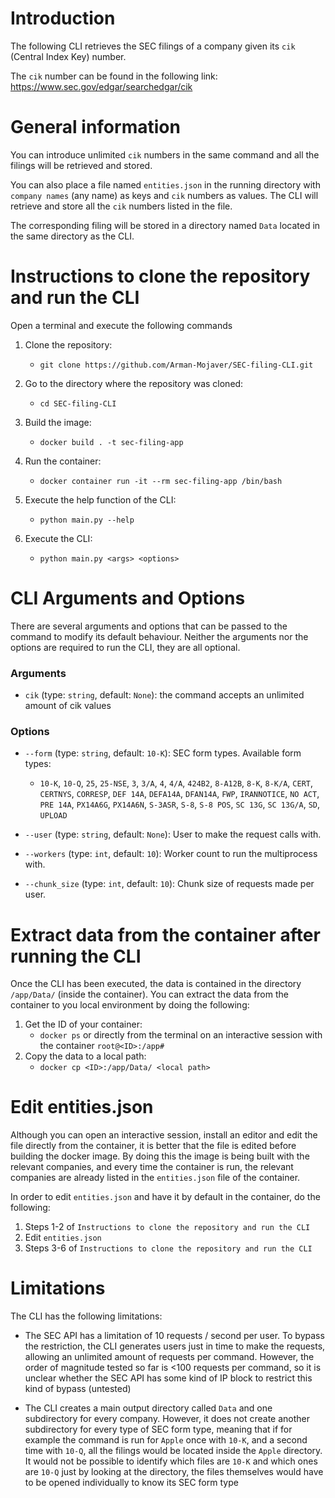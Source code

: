 # Introduction

The following CLI retrieves the SEC filings of a company given its `cik` (Central Index Key) number.

The `cik` number can be found in the following link: 
https://www.sec.gov/edgar/searchedgar/cik


# General information

You can introduce unlimited `cik` numbers in the same command and all the filings will be retrieved and stored.

You can also place a file named `entities.json` in the running directory 
with `company names` (any name) as keys and `cik` numbers as values.
The CLI will retrieve and store all the `cik` numbers listed in the file.  

The corresponding filing will be stored in a directory named `Data` located in the same directory as the CLI.


# Instructions to clone the repository and run the CLI

Open a terminal and execute the following commands

1. Clone the repository:
   * `git clone https://github.com/Arman-Mojaver/SEC-filing-CLI.git`


2. Go to the directory where the repository was cloned:
   * `cd SEC-filing-CLI`


3. Build the image:
   * `docker build . -t sec-filing-app`


4. Run the container:
   * `docker container run -it --rm sec-filing-app /bin/bash`


5. Execute the help function of the CLI:
   * `python main.py --help`


6. Execute the CLI:
   * `python main.py <args> <options>`


# CLI Arguments and Options

There are several arguments and options that can be passed to the command to modify its default behaviour. Neither the arguments nor the options are required to run the CLI, they are all optional.

### Arguments
* `cik` (type: `string`, default: `None`): the command accepts an unlimited amount of cik values

### Options
* `--form` (type: `string`, default: `10-K`): SEC form types. Available form types:
  * `10-K`, `10-Q`, `25`, `25-NSE`, `3`, `3/A`, `4`, `4/A`, `424B2`, `8-A12B`, `8-K`, `8-K/A`, `CERT`, `CERTNYS`, `CORRESP`, `DEF 14A`, `DEFA14A`, `DFAN14A`, `FWP`, `IRANNOTICE`, `NO ACT`, `PRE 14A`, `PX14A6G`, `PX14A6N`, `S-3ASR`, `S-8`, `S-8 POS`, `SC 13G`, `SC 13G/A`, `SD`, `UPLOAD`


* `--user` (type: `string`, default: `None`): User to make the request calls with.


* `--workers` (type: `int`, default: `10`): Worker count to run the multiprocess with.


* `--chunk_size` (type: `int`, default: `10`): Chunk size of requests made per user.


# Extract data from the container after running the CLI
Once the CLI has been executed, the data is contained in the directory `/app/Data/` (inside the container). You can extract the data from the container to you local environment by doing the following:

1. Get the ID of your container:
   * `docker ps` or directly from the terminal on an interactive session with the container `root@<ID>:/app#`
2. Copy the data to a local path:
   * `docker cp <ID>:/app/Data/ <local path>` 


# Edit entities.json
Although you can open an interactive session, install an editor and edit the file directly from the container, it is better that the file is edited before building the docker image. By doing this the image is being built with the relevant companies, and every time the container is run, the relevant companies are already listed in the `entities.json` file of the container. 

In order to edit `entities.json` and have it by default in the container, do the following:
1. Steps 1-2 of `Instructions to clone the repository and run the CLI`
2. Edit `entities.json`
3. Steps 3-6 of `Instructions to clone the repository and run the CLI`


# Limitations
The CLI has the following limitations:
* The SEC API has a limitation of 10 requests / second per user. To bypass the restriction, the CLI generates users just in time to make the requests, allowing an unlimited amount of requests per command. However, the order of magnitude tested so far is <100 requests per command, so it is unclear whether the SEC API has some kind of IP block to restrict this kind of bypass (untested)


* The CLI creates a main output directory called `Data` and one subdirectory for every company. However, it does not create another subdirectory for every type of SEC form type, meaning that if for example the command is run for `Apple` once with `10-K`, and a second time with `10-Q`, all the filings would be located inside the `Apple` directory. It would not be possible to identify which files are `10-K` and which ones are `10-Q` just by looking at the directory, the files themselves would have to be opened individually to know its SEC form type
